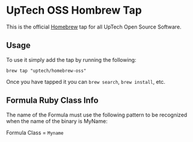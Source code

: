# UpTech OSS Hombrew Tap

This is the official [Homebrew](http://brew.sh) tap for all UpTech Open Source Software.

## Usage

To use it simply add the tap by running the following:

```text
brew tap "uptech/homebrew-oss"
```

Once you have tapped it you can `brew search`, `brew install`, etc.

## Formula Ruby Class Info
The name of the Formula must use the following pattern to be recognized when the name of the binary is MyName:

Formula Class = `Myname`